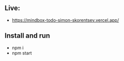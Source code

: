 ## Live:
- https://mindbox-todo-simon-skorentsev.vercel.app/

## Install and run
- npm i
- npm start
